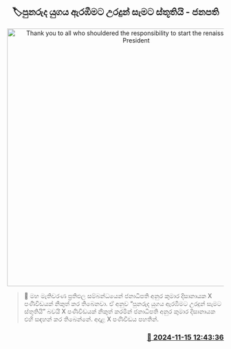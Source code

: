 <p align='center'><b><h2 align='center' title='Thank you to all who shouldered the responsibility to start the renaissance era - President'>🏷පුනරුද යුගය ඇරඹීමට උරදුන් සැමට ස්තූතියි - ජනපති</h2></b></p>
<p align='center'><img src='https://helakuru.sgp1.cdn.digitaloceanspaces.com/esana/images/lib/anura-president-pmd.jpg' width='600' alt='Thank you to all who shouldered the responsibility to start the renaissance era - President'></p>

>📝 මහ මැතිවරණ ප්‍රතිඵල සම්බන්ධයෙන් ජනාධිපති අනුර කුමාර දිසානායක X පණිවිඩයක් නිකුත් කර තිබෙනවා.
ඒ අනුව “පුනරුද යුගය ඇරඹීමට උරදුන් සැමට ස්තූතියි” බවයි X පණිවිඩයක් නිකුත් කරමින් ජනාධිපති අනුර කුමාර දිසානායක එහි සඳහන් කර තිබෙන්නේ.
අදාළ X පණිවිඩය පහතින්. 


<h3 align='right'><a href='https://www.helakuru.lk/esana/p/105094/'>📅 2024-11-15 12:43:36</a></h3>
